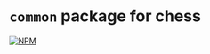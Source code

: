# `common` package for chess

[![NPM](https://img.shields.io/npm/v/@barrymun/chess-common.svg)](https://www.npmjs.com/package/@barrymun/chess-common)
